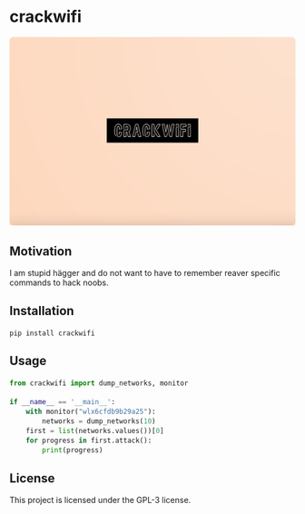 # crackwifi

![crackwifi.png](https://raw.githubusercontent.com/4thel00z/logos/master/crackwifi.png)

## Motivation

I am stupid hägger and do not want to have to remember reaver specific commands to hack noobs.

## Installation

```shell
pip install crackwifi
```

## Usage

```python
from crackwifi import dump_networks, monitor

if __name__ == '__main__':
    with monitor("wlx6cfdb9b29a25"):
        networks = dump_networks(10)
	first = list(networks.values())[0]
	for progress in first.attack():
		print(progress)
```

## License

This project is licensed under the GPL-3 license.
